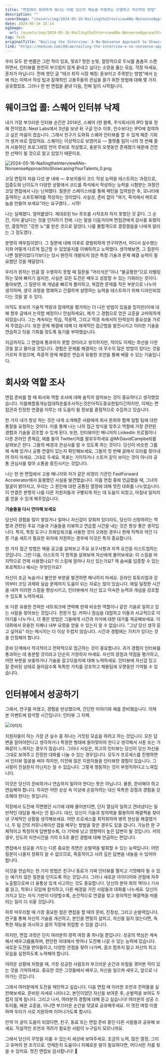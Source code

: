 ```yaml
---
title: "면접에서 화려하게 빛나는 비법 당신의 재능을 어필하는 간결하고 직선적인 방법"
description: ""
coverImage: "/assets/img/2024-05-16-NailingtheInterviewANo-NonsenseApproachtoShowcasingYourTalents_0.png"
date: 2024-05-16 15:14
ogImage: 
  url: /assets/img/2024-05-16-NailingtheInterviewANo-NonsenseApproachtoShowcasingYourTalents_0.png
tag: Tech
originalTitle: "Nailing the Interview: A No-Nonsense Approach to Showcasing Your Talents"
link: "https://medium.com/@dcam/nailing-the-interview-a-no-nonsense-approach-to-showcasing-your-talents-441348d84042"
---
```



우리 모두 한 번쯤은 그런 적이 있죠, 맞죠? 멍한 눈빛, 절망적으로 두뇌를 촘촘히 스캔하면서, 인터뷰를 완전히 부끄럽지 않게 끝내고 싶다는 소망을 품는 모습. 걱정 마세요, 혼자가 아닙니다. 전에 썼던 글 "테크 취직 시장 해킹: 돋보이고 주목받는 방법"에서 눈에 띄는 이력서 작성 팁과 잠재적인 고용주들의 관심을 끌기 위한 방법에 대해 몇 가지 공유했었죠. 그러나 한 번 면접을 끝낸 다음, 진짜 일이 시작됩니다.

# 웨이크업 콜: 스퀘어 인터뷰 낙제

내가 가장 부끄러운 인터뷰 순간은 2014년, 스퀘어 (현 블록, 주식회사)의 IPO 발표 한 해 전이었죠. Nest Labs에서 3년을 보낸 뒤 구글 인수 이후, 인수보다는 IPO에 참여하고 싶은 마음이 컸습니다. 그래서 친구가 도와줘 스퀘어 인터뷰를 할 수 있게 해준 기회가 생겨 바로 잡았어요. 스퀘어는 이상적으로 보였어요 — 플랫폼 팀이 나의 첫 번째 즐겨 사용하던 프로그래밍 언어 루비로 작성했고, 충분히 오랫동안 존재했기 때문에 건전한 선택이 될 것으로 알고 있었기 때문이죠.

![2024-05-16-NailingtheInterviewANo-NonsenseApproachtoShowcasingYourTalents_0.png](/assets/img/2024-05-16-NailingtheInterviewANo-NonsenseApproachtoShowcasingYourTalents_0.png)

<div class="content-ad"></div>

코딩 면접의 처음 다섯 분 내에 — 후보자들이 코드 작성 능력을 테스트하는 과정으로, 집중도와 난이도가 다양한 상황에서 코드를 즉석에서 작성하는 능력을 시험받는 과정인 코딩 면접에서 나는 난처했다. 질문은 스페이스바를 통해 패턴을 입력받은 후, 모니터에 출력하는 소프트웨어를 작성하는 것이었다. 사실상, 준비 없이 "여기, 즉석에서 메트로놈을 만들어 보세요"라는 요구였다... 시작!

나는 실패했다. 얼어붙었다. 제대로된 for 루프를 시작조차 하지 못했던 것 같다. 그 순간, 이미 끝났다는 것을 인지하기 전에. 나는 말을 더듬거리며 면접관에게 감사를 표했지만, 결정적인 "강한 노"를 받은 것으로 알았다. 나를 불합격으로 결정했음을 나에게 알리는 그 정도였다.

분명히 깨우침이었다. 그 질문에 대해 이후로 광범위하게 연구하면서, 어디서 실수했는지와 어떻게 다르게 접근할 수 있었을지를 이해하려고 노력했다. 생각해보면, 그 질문이 나쁜 질문이었다기보다는 당시 완전히 개발되지 않은 특정 기술과 문제 해결 능력이 필요했던 것을 깨달았다.

우리가 원하는 만큼 잘 수행하지 못할 때 질문을 "어리석은"이나 "불공평한"으로 라벨링하는 덫에 빠지기 쉽지만, 사실은 모든 도전은 배우고 성장할 수 있는 기회라는 것이다. 돌아보면, 그 질문이 제 개념을 빠르게 풀이하고, 복잡한 문제를 작은 부분으로 나누어 생각하며, 생각 과정을 명쾌하고 간결하게 설명하는 능력을 테스트하기 위해 디자인되었다는 것을 알 수 있다.

<div class="content-ad"></div>

아직도 후보의 기술적 역량과 잠재력을 평가하는 더 나은 방법이 있음을 믿지만(이에 대해 향후 글에서 논의할 예정이니 안심하세요), 제가 그 경험으로 얻은 교훈을 고마워하게 되었습니다. 그는 계속되는 학습, 적응력, 그리고 역경 속에서의 탄력성의 중요성을 가르쳐 주었습니다. 또한 문제 해결에 대해 더 체계적인 접근법을 발전시키고 이러한 기술을 연습하고 닦을 기회를 찾도록 동기를 부여했습니다.

지금까지도 그 면접에 통과하지 못할 것이라고 생각하지만, 적어도 이제는 최선을 다한 것을 알고 물러설 것입니다. 경험은 문제를 해결하는 데 무수히 많은 방법이 있다는 것을 가르쳐 주었으며, 즉흥적 문제 해결은 연습과 유용한 조언을 통해 배울 수 있는 기술입니다.

# 회사와 역할 조사

면접 준비를 할 때 회사와 역할 조사에 대해 솔직히 알아보는 것이 중요하다고 생각했었습니다. 이를해할중개능업대하온를조사하는것은아직도중요한일이긴하지만, 이제는 면접관과 진정한 연결을 이루는 데 도움이 될 정보를 중점적으로 수집하고 있습니다.

<div class="content-ad"></div>

한 가지 내가 항상 하는 것은 내게 소개해준 사람에게 회사 문화와 함께 일할 팀에 대한 통찰을 요청하는 것이다. 이를 통해 나는 나의 접근 방식을 맞추고 역할에 가장 관련된 경험과 기술을 강조할 수 있게 된다. 또한, 인터뷰어인 매니저의 LinkedIn 프로필이나 다른 온라인 존재감, 예를 들어 Twitter(저를 팔로우하세요 @MrDavidCampbell)를 살펴보곤 한다. 그들의 배경과 관심사를 알 수 있도록 하는 것이다. 당신이 비슷한 그룹에 속해 있거나 공통 연결이 있는지 확인해보세요; 그들의 첫 번째 글에서 오타를 찾아내려 하지 마세요. 그대로 두세요. 목표는 기이하거나 스토커 같이 보이는 것이 아니라 공통 관심사를 찾아 소통을 증진시키는 것입니다.

나는 한 번 면접에서 고용 매니저와 저가 같은 비영리 기관인 FastForward Accelerator에서 동봉했던 사실을 발견했습니다. 이를 면접 중에 언급했을 때, 그녀의 얼굴이 밝아지고, 우리는 그 원인에 대한 공통된 열정에 대해 멋진 대화를 나누었습니다. 이 연결은 분명히 나를 다른 지원자들과 구별되게 하는 데 도움이 되었고, 마침내 일자리를 얻을 수 있게 해주었습니다.

**기술들을 다시 연마해 보세요**

당신이 경험을 많이 쌓았거나 얼마나 자신감이 갖춰져 있더라도, 당신이 신청하려는 역할과 관련된 주요 기술과 기술들을 리뷰하고 연습할 시간을 내는 것은 항상 좋은 생각입니다. 특히, 특정 도구나 프레임워크를 사용한 것이 오래된 경우나 현재 직책과 약간 다른 기술 세트가 필요한 위치에 지원하는 경우에 이것은 특히 중요합니다.

<div class="content-ad"></div>

한 가지 접근 방법은 채용 공고를 살펴보고 주요 요구사항과 자격 요건을 리스트업하는 것입니다. 그런 다음, 리스트의 각 항목을 살펴보며 자신에게 물어보세요: 이 스킬을 마지막으로 언제 사용했나요? 이 스킬에 얼마나 자신 있는가요? 제 솜씨를 입증할 수 있는 프로젝트나 예시는 무엇인가요?

자신이 조금 녹슬거나 불안한 부분을 발견하면 패닉하지 마세요. 온라인 튜토리얼과 강의부터 코딩 과제와 실습 문제까지 도움이 되는 자료는 많이 있습니다. 매일 일정한 시간을 내어 이러한 스킬을 향상시키고, 인터뷰에서 자신 있고 익숙한 능력과 개념을 강조할 수 있도록 노력하세요.

또 다른 유용한 전략은 네트워크에 연락해 현재 비슷한 역할이나 같은 기술로 일하고 있는 사람을 찾아보는 것입니다. 전문가 팁: 커피나 점심을 대접하고 이들과 사교적으로 이야기를 나누거나, 더 좋은 방법은 그들에게 시간과 지식에 대한 대가를 제공해보세요. 이 대화에서 유용한 지혜나 내부 요령을 얻을 수 있는지 알 수 없습니다. "그냥 당신 생각 듣고 싶어요" 라는 메시지는 더 이상 두렵지 않습니다. 시간과 경험에는 가치가 있다는 것을 인정해야 합니다.

준비 단계에서 적극적이고 전략적으로 접근하는 것이 중요합니다. 과거 경험이 인터뷰를 통과하는 데 충분할 것이라고 단순히 가정하지 마세요. 자신의 장점과 약점을 평가하고, 어떤 부분을 보충하거나 기술을 갈고닦을지에 대해 노력하세요. 인터뷰에 자신감 있고 잘 준비된 상태로 들어갈수록 독특한 가치를 강조하고 채용팀에 오랫동안 기억될 수 있습니다.

<div class="content-ad"></div>

# 인터뷰에서 성공하기

그래서, 연구를 마쳤고, 경험을 반성했으며, 간단한 이야기와 예를 준비했습니다. 이제 본 이벤트에 참석할 시간입니다: 인터뷰 그 자체.

![이미지](/assets/img/2024-05-16-NailingtheInterviewANo-NonsenseApproachtoShowcasingYourTalents_1.png)

지원자들이 하는 가장 큰 실수 중 하나는 거짓된 모습을 하려고 하는 것입니다. 모든 답변을 알아야한다고 생각하거나 특정한 형태에 들어맞아야 한다고 생각해서 서툰 또는 가짜같이 느껴지는 경우가 많습니다. 그러나 사실은, 최고의 인터뷰는 당신이 당신 자신을 그대로 보여주고 진정한 대화를 나눌 수 있는 경우입니다. 모두가 프로세스를 진행하면서 인터뷰 얼굴을 써야 하지만, 이전에 많은 지원자들을 인터뷰한 경험이 있습니다. 그 사람이 진실한지 아닌지는 알 수 있습니다. 그렇게 행동하는 것이 부정직하다고 느껴집니다.

<div class="content-ad"></div>

이것은 당신이 준비하거나 연습하지 말아야 한다는 뜻은 아닙니다. 물론, 준비해야 하고 연습해야 합니다. 하지만 어떤 상상 속 이상에 순응하려는 대신 독특한 강점과 경험을 강조해야 한다는 뜻입니다.

직장에서 도전에 직면했던 시기에 대해 물어본다면, 단지 열심히 일하고 견뎌냈다는 일반적인 대답을 해서는 안 됩니다. 대신, 당신이 기술과 창의력을 활용하여 해결책을 찾아낸 구체적인 상황을 생각해보세요. 어떤 프로세스를 최적화하여 병목 현상을 해결했거나, 두 팀 간의 커뮤니케이션 갭을 메꾸는 방법을 찾은 경우도 있을 겁니다. 가능한 한 구체적이고 특정하게 답변할수록, 더 기억에 남고 영향력이 높은 답변이 될 것입니다. 저의 경우, 인도의 지연시간을 거의 0.5초 줄인 경험에 대해 언급하는 편입니다.

면접에서 성공을 거두는 다른 중요한 측면은 순발력을 발휘할 수 있는 능력입니다. 어떤 질문이 나올지 정확히 알 수 없으므로, 즉흥적이고 사려 깊은 답변을 내놓을 수 있어야 합니다.

이것을 연습하는 한 가지 방법은 친구나 동료가 가짜 인터뷰를 펼치고 기껏해야 될 수 있는 예기치 않은 질문을 던지도록 하는 것입니다. 그러나 새로운 아이디어와 관점에 자주 노출함으로써 더 융통성 있게 사고하는 것도 중요합니다. 당신의 분야 외의 책이나 기사를 읽고, 학회나 모임에 참석하고, 다른 배경을 가진 사람들과 대화를 나누세요. 당신이 가지고 있는 지식 기반이 다양할수록, 순간적으로 연결을 찾고 창의적인 해결책을 떠올리는 일이 더 쉬울 것입니다.

<div class="content-ad"></div>

하루 마무리할 때 가장 중요한 점은 면접을 할 때의 준비, 진정성, 그리고 순발력입니다. 연구를 통해 자신의 기술을 개선하고, 본인을 면밀히 살피고, 자신을 잃지 않는다면, 독특한 재능을 과시하고 꿈의 직장에 취업할 수 있을 겁니다.

하지만, 면접 과정은 단지 여러분의 경력 여정 중 하나일 뿐입니다. 성공의 핵심은 계속해서 배우고成長하며, 편안한 지대에서 벗어나 도전해 나갈 수 있는 능력에 있습니다. 새로운 도전을 받아들이고, 다양한 관점을 찾아 나가며, 결코 멈추지 말고 자신의 최고 모습을 실현하도록 노력해야 합니다.

어려운 상황에 처했을 때, 가장 성공한 사람조차 부끄러운 순간과 좌절을 겪어본 적이 있는 것을 기억하세요. 중요한 것은 그것들에서 배우고, 자신을 일으켜 세우고, 앞으로 나아가는 것입니다.

그래서 여러분에게 도전을 제안하고 싶습니다. 다음 면접 때 이러한 조언과 전략들을 실천해보세요. 준비된 자세로 나타나고, 본인이었던 자신을 보여준 후, 순발력을 보여도 두렵지 않게 됩니다. 그리고 나서, 여러분의 경험에 대해 듣고 싶습니다! 여러분의 성공 스토리를, 배운 교훈을, 아니면 부끄러운 순간을 댓글로 공유해주세요. 이 멋진 여정 이름하며 우리가 서로 지원하며 이어나가도록 합시다.

<div class="content-ad"></div>

만약 이 글이 도움이 되었다면, 친구, 동료 또는 면접 준비 중인 다른 사람들과 공유해 보세요. 직설적인 조언과 격려가 필요한 사람이 누구일지 모르니까요.

그래서 당신이 무엇을 이룰 수 있는지 세상에 보여주세요. 조금의 노력, 많은 열정, 그리고 유머의 한 조각으로. 언제든지 도움이나 지혜로운 말이 필요하다면, 어디서든 저를 찾을 수 있어요. 멋진 면접보 감사합니다! 🌟